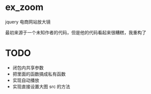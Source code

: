 # ex_zoom
jquery 电商网站放大镜

最初来源于一个未知作者的代码，但是他的代码看起来很糟糕，我重构了


# TODO
* 闭包内共享参数
* 把里面的函数搞成私有函数
* 实现自动播放
* 实现直接设置大图 src 的方法